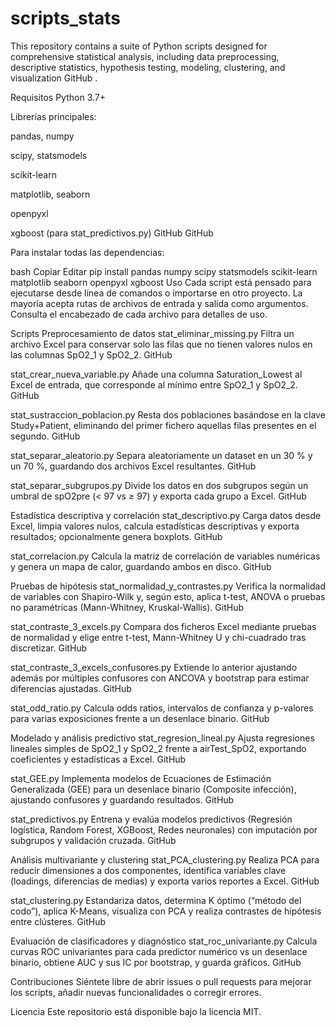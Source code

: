 # scripts_stats
This repository contains a suite of Python scripts designed for comprehensive statistical analysis, including data preprocessing, descriptive statistics, hypothesis testing, modeling, clustering, and visualization 
GitHub
.

Requisitos
Python 3.7+

Librerías principales:

pandas, numpy

scipy, statsmodels

scikit-learn

matplotlib, seaborn

openpyxl

xgboost (para stat_predictivos.py) 
GitHub
GitHub

Para instalar todas las dependencias:

bash
Copiar
Editar
pip install pandas numpy scipy statsmodels scikit-learn matplotlib seaborn openpyxl xgboost
Uso
Cada script está pensado para ejecutarse desde línea de comandos o importarse en otro proyecto. La mayoría acepta rutas de archivos de entrada y salida como argumentos. Consulta el encabezado de cada archivo para detalles de uso.

Scripts
Preprocesamiento de datos
stat_eliminar_missing.py
Filtra un archivo Excel para conservar solo las filas que no tienen valores nulos en las columnas SpO2_1 y SpO2_2. 
GitHub

stat_crear_nueva_variable.py
Añade una columna Saturation_Lowest al Excel de entrada, que corresponde al mínimo entre SpO2_1 y SpO2_2. 
GitHub

stat_sustraccion_poblacion.py
Resta dos poblaciones basándose en la clave Study+Patient, eliminando del primer fichero aquellas filas presentes en el segundo. 
GitHub

stat_separar_aleatorio.py
Separa aleatoriamente un dataset en un 30 % y un 70 %, guardando dos archivos Excel resultantes. 
GitHub

stat_separar_subgrupos.py
Divide los datos en dos subgrupos según un umbral de spO2pre (< 97 vs ≥ 97) y exporta cada grupo a Excel. 
GitHub

Estadística descriptiva y correlación
stat_descriptivo.py
Carga datos desde Excel, limpia valores nulos, calcula estadísticas descriptivas y exporta resultados; opcionalmente genera boxplots. 
GitHub

stat_correlacion.py
Calcula la matriz de correlación de variables numéricas y genera un mapa de calor, guardando ambos en disco. 
GitHub

Pruebas de hipótesis
stat_normalidad_y_contrastes.py
Verifica la normalidad de variables con Shapiro-Wilk y, según esto, aplica t-test, ANOVA o pruebas no paramétricas (Mann-Whitney, Kruskal-Wallis). 
GitHub

stat_contraste_3_excels.py
Compara dos ficheros Excel mediante pruebas de normalidad y elige entre t-test, Mann-Whitney U y chi-cuadrado tras discretizar. 
GitHub

stat_contraste_3_excels_confusores.py
Extiende lo anterior ajustando además por múltiples confusores con ANCOVA y bootstrap para estimar diferencias ajustadas. 
GitHub

stat_odd_ratio.py
Calcula odds ratios, intervalos de confianza y p-valores para varias exposiciones frente a un desenlace binario. 
GitHub

Modelado y análisis predictivo
stat_regresion_lineal.py
Ajusta regresiones lineales simples de SpO2_1 y SpO2_2 frente a airTest_SpO2, exportando coeficientes y estadísticas a Excel. 
GitHub

stat_GEE.py
Implementa modelos de Ecuaciones de Estimación Generalizada (GEE) para un desenlace binario (Composite infección), ajustando confusores y guardando resultados. 
GitHub

stat_predictivos.py
Entrena y evalúa modelos predictivos (Regresión logística, Random Forest, XGBoost, Redes neuronales) con imputación por subgrupos y validación cruzada. 
GitHub

Análisis multivariante y clustering
stat_PCA_clustering.py
Realiza PCA para reducir dimensiones a dos componentes, identifica variables clave (loadings, diferencias de medias) y exporta varios reportes a Excel. 
GitHub

stat_clustering.py
Estandariza datos, determina K óptimo (“método del codo”), aplica K-Means, visualiza con PCA y realiza contrastes de hipótesis entre clústeres. 
GitHub

Evaluación de clasificadores y diagnóstico
stat_roc_univariante.py
Calcula curvas ROC univariantes para cada predictor numérico vs un desenlace binario, obtiene AUC y sus IC por bootstrap, y guarda gráficos. 
GitHub

Contribuciones
Siéntete libre de abrir issues o pull requests para mejorar los scripts, añadir nuevas funcionalidades o corregir errores.

Licencia
Este repositorio está disponible bajo la licencia MIT.
